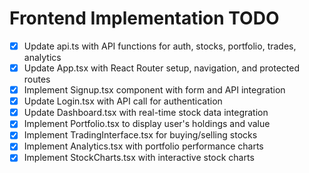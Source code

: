 # Frontend Implementation TODO

- [x] Update api.ts with API functions for auth, stocks, portfolio, trades, analytics
- [x] Update App.tsx with React Router setup, navigation, and protected routes
- [x] Implement Signup.tsx component with form and API integration
- [x] Update Login.tsx with API call for authentication
- [x] Update Dashboard.tsx with real-time stock data integration
- [x] Implement Portfolio.tsx to display user's holdings and value
- [x] Implement TradingInterface.tsx for buying/selling stocks
- [x] Implement Analytics.tsx with portfolio performance charts
- [x] Implement StockCharts.tsx with interactive stock charts
